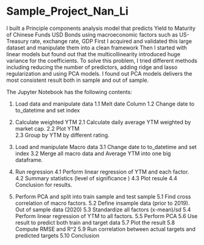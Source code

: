 # Sample_Project_Nan_Li

I built a Principle components analysis model that predicts Yield to Maturity of Chinese Funds USD Bonds using macroeconomic factors such as US-Treasury rate, exchange rate, GDP
First I acquired and validated this large dataset and manipulate them into a clean framework
Then I started with linear models but found out that the multicollinearity introduced huge variance for the coefficients.
To solve this problem, I tried different methods including reducing the number of predictors, adding ridge and lasso regularization and using PCA models. 
I found out PCA models delivers the most consistent result both in sample and out of sample.

The Jupyter Notebook has the following contents:
  1. Load data and manipulate data
        1.1 Melt date Column
        1.2 Change date to to_datetime and set index
    
  2. Calculate weighted YTM 
        2.1 Calculate daily average YTM weighted by market cap. 
        2.2 Plot YTM         
        2.3 Group by YTM by different rating.
  3. Load and manipulate Macro data
        3.1 Change date to to_datetime and set index
        3.2 Merge all macro data and Average YTM into one big dataframe. 
  4. Run regression 
        4.1 Perform linear regression of YTM and each factor. 
        4.2 Summary statistics (level of significance )
        4.3 Plot resule
        4.4 Conclusion for results. 
  5. Perform PCA and split into train sample and test sample
        5.1 Find cross correlation of macro factors. 
        5.2 Define insample data (prior to 2019). Out of sample data (2020)
        5.3 Standardize all factors (x-mean)/sd
        5.4 Perform linear regression of YTM to all factors. 
        5.5 Perform PCA 
        5.6 Use result to predict both train and target data
        5.7 Plot the result
        5.8 Compute RMSE and R^2
        5.9 Run correlation between actual targets and predicted targets
        5.10 Conclusion 
